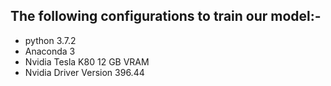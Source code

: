 ## The following configurations to train our model:-
- python 3.7.2 
- Anaconda 3
- Nvidia Tesla K80 12 GB VRAM
- Nvidia Driver Version 396.44
